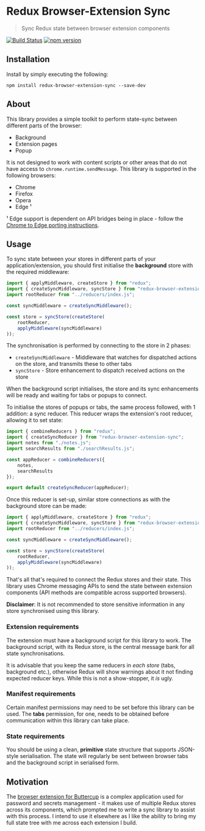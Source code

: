# Redux Browser-Extension Sync
> Sync Redux state between browser extension components

[![Build Status](https://travis-ci.org/perry-mitchell/redux-browser-extension-sync.svg?branch=master)](https://travis-ci.org/perry-mitchell/redux-browser-extension-sync) [![npm version](https://badge.fury.io/js/redux-browser-extension-sync.svg)](https://www.npmjs.com/package/redux-browser-extension-sync)

## Installation
Install by simply executing the following:

```shell
npm install redux-browser-extension-sync --save-dev
```

## About
This library provides a simple toolkit to perform state-sync between different parts of the browser:

 * Background
 * Extension pages
 * Popup

It is not designed to work with content scripts or other areas that do not have access to `chrome.runtime.sendMessage`. This library is supported in the following browsers:

 * Chrome
 * Firefox
 * Opera
 * Edge ¹
 
 ¹ Edge support is dependent on API bridges being in place - follow the [Chrome to Edge porting instructions](https://docs.microsoft.com/en-us/microsoft-edge/extensions/guides/porting-chrome-extensions#api-bridges).

## Usage
To sync state between your stores in different parts of your application/extension, you should first initialise the **background** store with the required middleware:

```javascript
import { applyMiddleware, createStore } from "redux";
import { createSyncMiddleware, syncStore } from "redux-browser-extension-sync/background";
import rootReducer from "../reducers/index.js";

const syncMiddleware = createSyncMiddleware();

const store = syncStore(createStore(
    rootReducer,
    applyMiddleware(syncMiddleware)
));
```

The synchronisation is performed by connecting to the store in 2 phases:

 * `createSyncMiddleware` - Middleware that watches for dispatched actions on the store, and transmits these to other tabs
 * `syncStore` - Store enhancement to dispatch received actions on the store

When the background script initialises, the store and its sync enhancements will be ready and waiting for tabs or popups to connect.

To initialise the stores of popups or tabs, the same process followed, with 1 addition: a sync reducer. This reducer wraps the extension's root reducer, allowing it to set state:

```javascript
import { combineReducers } from "redux";
import { createSyncReducer } from "redux-browser-extension-sync";
import notes from "./notes.js";
import searchResults from "./searchResults.js";

const appReducer = combineReducers({
    notes,
    searchResults
});

export default createSyncReducer(appReducer);
```

Once this reducer is set-up, similar store connections as with the background store can be made:

```javascript
import { applyMiddleware, createStore } from "redux";
import { createSyncMiddleware, syncStore } from "redux-browser-extension-sync";
import rootReducer from "../reducers/index.js";

const syncMiddleware = createSyncMiddleware();

const store = syncStore(createStore(
    rootReducer,
    applyMiddleware(syncMiddleware)
));
```

That's all that's required to connect the Redux stores and their state. This library uses Chrome messaging APIs to send the state between extension components (API methods are compatible across supported browsers).

**Disclaimer**: It is not recommended to store sensitive information in any store synchronised using this library.

### Extension requirements
The extension must have a background script for this library to work. The background script, with its Redux store, is the central message bank for all state synchronisations.

It is advisable that you keep the same reducers in _each store_ (tabs, background etc.), otherwise Redux will show warnings about it not finding expected reducer keys. While this is not a show-stopper, it _is_ ugly.

### Manifest requirements
Certain manifest permissions may need to be set before this library can be used. The **tabs** permission, for one, needs to be obtained before communication within this library can take place.

### State requirements
You should be using a clean, **primitive** state structure that supports JSON-style serialisation. The state will regularly be sent between browser tabs and the background script in serialised form.

## Motivation
The [browser extension for Buttercup](https://github.com/buttercup/buttercup-browser-extension) is a complex application used for password and secrets management - it makes use of multiple Redux stores across its components, which prompted me to write a sync library to assist with this process. I intend to use it elsewhere as I like the ability to bring my full state tree with me across each extension I build.
